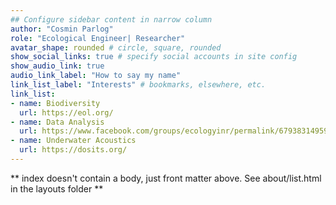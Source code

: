 ```yaml
---
## Configure sidebar content in narrow column
author: "Cosmin Parlog"
role: "Ecological Engineer| Researcher"
avatar_shape: rounded # circle, square, rounded
show_social_links: true # specify social accounts in site config
show_audio_link: true
audio_link_label: "How to say my name"
link_list_label: "Interests" # bookmarks, elsewhere, etc.
link_list:
- name: Biodiversity
  url: https://eol.org/
- name: Data Analysis
  url: https://www.facebook.com/groups/ecologyinr/permalink/679383149591250/
- name: Underwater Acoustics
  url: https://dosits.org/
---
```


** index doesn't contain a body, just front matter above.
See about/list.html in the layouts folder **
